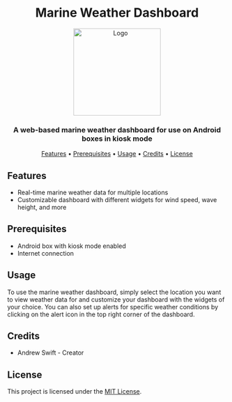 <h1 align="center">Marine Weather Dashboard</h1>

<p align="center">
  <a href="https://your-project-url.com">
    <img src="./img/Marina_Logo.png" alt="Logo" width="200" height="auto">
  </a>
</p>

<h3 align="center">A web-based marine weather dashboard for use on Android boxes in kiosk mode</h3>

<p align="center">
  <a href="#features">Features</a> •
  <a href="#prerequisites">Prerequisites</a> •
  <a href="#usage">Usage</a> •
  <a href="#credits">Credits</a> •
  <a href="#license">License</a>
</p>

## Features

- Real-time marine weather data for multiple locations
- Customizable dashboard with different widgets for wind speed, wave height, and more

## Prerequisites

- Android box with kiosk mode enabled
- Internet connection

## Usage

To use the marine weather dashboard, simply select the location you want to view weather data for and customize your dashboard with the widgets of your choice. You can also set up alerts for specific weather conditions by clicking on the alert icon in the top right corner of the dashboard.

## Credits

- Andrew Swift - Creator

## License

This project is licensed under the [MIT License](LICENSE).
